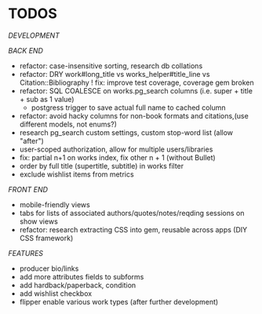# TODOS

*DEVELOPMENT*

*BACK END*
* refactor: case-insensitive sorting, research db collations
* refactor: DRY work#long_title vs works_helper#title_line vs Citation::Bibliography
! fix: improve test coverage, coverage gem broken
* refactor: SQL COALESCE on works.pg_search columns (i.e. super + title + sub as 1 value)
  * postgress trigger to save actual full name to cached column
* refactor: avoid hacky columns for non-book formats and citations,(use different models, not enums?)
* research pg_search custom settings, custom stop-word list (allow "after")
* user-scoped authorization, allow for multiple users/libraries
* fix: partial n+1 on works index, fix other n + 1 (without Bullet)
* order by full title (supertitle, subtitle) in works filter
* exclude wishlist items from metrics

*FRONT END*

* mobile-friendly views
* tabs for lists of associated authors/quotes/notes/reqding sessions on show views
* refactor: research extracting CSS into gem, reusable across apps (DIY CSS framework)

*FEATURES*

* producer bio/links
* add more attributes fields to subforms
* add hardback/paperback, condition
* add wishlist checkbox
* flipper enable various work types (after further development)
